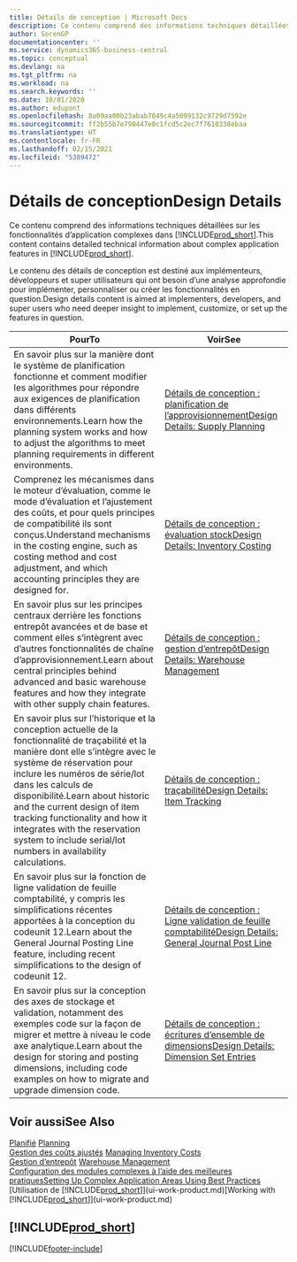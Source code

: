 ```yaml
---
title: Détails de conception | Microsoft Docs
description: Ce contenu comprend des informations techniques détaillées sur les fonctionnalités d’application complexes dans Business Central.
author: SorenGP
documentationcenter: ''
ms.service: dynamics365-business-central
ms.topic: conceptual
ms.devlang: na
ms.tgt_pltfrm: na
ms.workload: na
ms.search.keywords: ''
ms.date: 10/01/2020
ms.author: edupont
ms.openlocfilehash: 8a09aa00b23abab7849c4a5099132c9729d7592e
ms.sourcegitcommit: ff2b55b7e790447e0c1fcd5c2ec7f7610338ebaa
ms.translationtype: HT
ms.contentlocale: fr-FR
ms.lasthandoff: 02/15/2021
ms.locfileid: "5389472"
---
```

# <a name="design-details"></a><span data-ttu-id="82787-103">Détails de conception</span><span class="sxs-lookup"><span data-stu-id="82787-103">Design Details</span></span>
<span data-ttu-id="82787-104">Ce contenu comprend des informations techniques détaillées sur les fonctionnalités d’application complexes dans [!INCLUDE[prod_short](includes/prod_short.md)].</span><span class="sxs-lookup"><span data-stu-id="82787-104">This content contains detailed technical information about complex application features in [!INCLUDE[prod_short](includes/prod_short.md)].</span></span>  

 <span data-ttu-id="82787-105">Le contenu des détails de conception est destiné aux implémenteurs, développeurs et super utilisateurs qui ont besoin d’une analyse approfondie pour implémenter, personnaliser ou créer les fonctionnalités en question.</span><span class="sxs-lookup"><span data-stu-id="82787-105">Design details content is aimed at implementers, developers, and super users who need deeper insight to implement, customize, or set up the features in question.</span></span>  

|<span data-ttu-id="82787-106">**Pour**</span><span class="sxs-lookup"><span data-stu-id="82787-106">**To**</span></span>|<span data-ttu-id="82787-107">**Voir**</span><span class="sxs-lookup"><span data-stu-id="82787-107">**See**</span></span>|  
|------------|-------------|  
|<span data-ttu-id="82787-108">En savoir plus sur la manière dont le système de planification fonctionne et comment modifier les algorithmes pour répondre aux exigences de planification dans différents environnements.</span><span class="sxs-lookup"><span data-stu-id="82787-108">Learn how the planning system works and how to adjust the algorithms to meet planning requirements in different environments.</span></span>|[<span data-ttu-id="82787-109">Détails de conception : planification de l’approvisionnement</span><span class="sxs-lookup"><span data-stu-id="82787-109">Design Details: Supply Planning</span></span>](design-details-supply-planning.md)|  
|<span data-ttu-id="82787-110">Comprenez les mécanismes dans le moteur d’évaluation, comme le mode d’évaluation et l’ajustement des coûts, et pour quels principes de compatibilité ils sont conçus.</span><span class="sxs-lookup"><span data-stu-id="82787-110">Understand mechanisms in the costing engine, such as costing method and cost adjustment, and which accounting principles they are designed for.</span></span>|[<span data-ttu-id="82787-111">Détails de conception : évaluation stock</span><span class="sxs-lookup"><span data-stu-id="82787-111">Design Details: Inventory Costing</span></span>](design-details-inventory-costing.md)|  
|<span data-ttu-id="82787-112">En savoir plus sur les principes centraux derrière les fonctions entrepôt avancées et de base et comment elles s’intègrent avec d’autres fonctionnalités de chaîne d’approvisionnement.</span><span class="sxs-lookup"><span data-stu-id="82787-112">Learn about central principles behind advanced and basic warehouse features and how they integrate with other supply chain features.</span></span>|[<span data-ttu-id="82787-113">Détails de conception : gestion d’entrepôt</span><span class="sxs-lookup"><span data-stu-id="82787-113">Design Details: Warehouse Management</span></span>](design-details-warehouse-management.md)|  
|<span data-ttu-id="82787-114">En savoir plus sur l’historique et la conception actuelle de la fonctionnalité de traçabilité et la manière dont elle s’intègre avec le système de réservation pour inclure les numéros de série/lot dans les calculs de disponibilité.</span><span class="sxs-lookup"><span data-stu-id="82787-114">Learn about historic and the current design of item tracking functionality and how it integrates with the reservation system to include serial/lot numbers in availability calculations.</span></span>|[<span data-ttu-id="82787-115">Détails de conception : traçabilité</span><span class="sxs-lookup"><span data-stu-id="82787-115">Design Details: Item Tracking</span></span>](design-details-item-tracking.md)|  
|<span data-ttu-id="82787-116">En savoir plus sur la fonction de ligne validation de feuille comptabilité, y compris les simplifications récentes apportées à la conception du codeunit 12.</span><span class="sxs-lookup"><span data-stu-id="82787-116">Learn about the General Journal Posting Line feature, including recent simplifications to the design of codeunit 12.</span></span>|[<span data-ttu-id="82787-117">Détails de conception : Ligne validation de feuille comptabilité</span><span class="sxs-lookup"><span data-stu-id="82787-117">Design Details: General Journal Post Line</span></span>](design-details-general-journal-post-line.md)|
|<span data-ttu-id="82787-118">En savoir plus sur la conception des axes de stockage et validation, notamment des exemples code sur la façon de migrer et mettre à niveau le code axe analytique.</span><span class="sxs-lookup"><span data-stu-id="82787-118">Learn about the design for storing and posting dimensions, including code examples on how to migrate and upgrade dimension code.</span></span>|[<span data-ttu-id="82787-119">Détails de conception : écritures d’ensemble de dimensions</span><span class="sxs-lookup"><span data-stu-id="82787-119">Design Details: Dimension Set Entries</span></span>](design-details-dimension-set-entries.md)| 

## <a name="see-also"></a><span data-ttu-id="82787-120">Voir aussi</span><span class="sxs-lookup"><span data-stu-id="82787-120">See Also</span></span>  
 <span data-ttu-id="82787-121">[Planifié](production-planning.md) </span><span class="sxs-lookup"><span data-stu-id="82787-121">[Planning](production-planning.md) </span></span>  
 <span data-ttu-id="82787-122">[Gestion des coûts ajustés](finance-manage-inventory-costs.md) </span><span class="sxs-lookup"><span data-stu-id="82787-122">[Managing Inventory Costs](finance-manage-inventory-costs.md) </span></span>  
 <span data-ttu-id="82787-123">[Gestion d’entrepôt](warehouse-manage-warehouse.md) </span><span class="sxs-lookup"><span data-stu-id="82787-123">[Warehouse Management](warehouse-manage-warehouse.md) </span></span>  
 [<span data-ttu-id="82787-124">Configuration des modules complexes à l’aide des meilleures pratiques</span><span class="sxs-lookup"><span data-stu-id="82787-124">Setting Up Complex Application Areas Using Best Practices</span></span>](set-up-complex-application-areas-using-best-practices.md)  
 <span data-ttu-id="82787-125">[Utilisation de [!INCLUDE[prod_short](includes/prod_short.md)]](ui-work-product.md)</span><span class="sxs-lookup"><span data-stu-id="82787-125">[Working with [!INCLUDE[prod_short](includes/prod_short.md)]](ui-work-product.md)</span></span>

 ## [!INCLUDE[prod_short](includes/free_trial_md.md)]  


[!INCLUDE[footer-include](includes/footer-banner.md)]